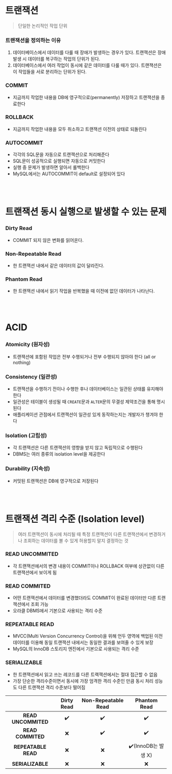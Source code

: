# 트랜잭션
> 단일한 논리적인 작업 단위

### 트랜잭션을 정의하는 이유
1. 데이터베이스에서 데이터를 다룰 때 장애가 발생하는 경우가 있다. 트랜잭션은 장애 발생 시 데이터를 복구하는 작업의 단위가 된다.
2. 데이터베이스에서 여러 작업이 동시에 같은 데이터를 다룰 때가 있다. 트랜잭션은 이 작업들을 서로 분리하는 단위가 된다.

### COMMIT
* 지금까지 작업한 내용을 DB에 영구적으로(permanently) 저장하고 트랜잭션을 종료한다

### ROLLBACK
* 지금까지 작업한 내용을 모두 취소하고 트랜잭션 이전의 상태로 되돌린다

### AUTOCOMMIT
* 각각의 SQL문을 자동으로 트랜잭션으로 처리해준다  
* SQL문이 성공적으로 실행되면 자동으로 커밋한다  
* 실행 중 문제가 발생하면 알아서 롤백한다  
* MySQL에서는 AUTOCOMMIT이 default로 설정되어 있다  

<br/><br/>

# 트랜잭션 동시 실행으로 발생할 수 있는 문제
### Dirty Read
* COMMIT 되지 않은 변화를 읽어온다.

### Non-Repeatable Read
* 한 트랜잭션 내에서 같은 데이터의 값이 달라진다.

### Phantom Read
* 한 트랜잭션 내에서 읽기 작업을 반복했을 때 이전에 없던 데이터가 나타난다.

<br/><br/>

# ACID
### Atomicity (원자성)
* 트랜잭션에 포함된 작업은 전부 수행되거나 전부 수행되지 않아야 한다 (all or nothing)

### Consistency (일관성)
* 트랜잭션을 수행하기 전이나 수행한 후나 데이터베이스는 일관된 상태를 유지해야 한다  
* 일관성은 테이블이 생성될 때 `CREATE`문과 `ALTER`문의 무결성 제약조건을 통해 명시된다  
* 애플리케이션 관점에서 트랜잭션이 일관성 있게 동작하는지는 개발자가 챙겨야 한다

### Isolation (고립성)
* 각 트랜잭션은 다른 트랜잭션의 영향을 받지 않고 독립적으로 수행된다
* DBMS는 여러 종류의 isolation level을 제공한다

### Durability (지속성)
* 커밋된 트랜잭션은 DB에 영구적으로 저장된다

<br/><br/>

# 트랜잭션 격리 수준 (Isolation level)
> 여러 트랜잭션이 동시에 처리될 때 특정 트랜잭션이 다른 트랜잭션에서 변경하거나 조회하는 데이터를 볼 수 있게 허용할지 말지 결정하는 것
### READ UNCOMMITED
* 각 트랜잭션에서의 변경 내용이 COMMIT이나 ROLLBACK 여부에 상관없이 다른 트랜잭션에서 보이게 됨

### READ COMMITED
* 어떤 트랜잭션에서 데이터를 변경했더라도 COMMIT이 완료된 데이터만 다른 트랜잭션에서 조회 가능  
* 오라클 DBMS에서 기본으로 사용되는 격리 수준  

### REPEATABLE READ
* MVCC(Multi Version Concurrency Control)을 위해 언두 영역에 백업된 이전 데이터를 이용해 동일 트랜잭션 내에서는  동일한 결과를 보여줄 수 있게 보장
* MySQL의 InnoDB 스토리지 엔진에서 기본으로 사용되는 격리 수준  

### SERIALIZABLE
* 한 트랜잭션에서 읽고 쓰는 레코드를 다른 트랙잭션에서는 절대 접근할 수 없음
* 가장 단순한 격리수준이면서 동시에 가장 엄격한 격리 수준인 만큼 동시 처리 성능도 다른 트랜잭션 격리 수준보다 떨어짐

||Dirty Read|Non-Repeatable Read|Phantom Read|
|:---:|:---:|:---:|:---:|
|**READ UNCOMMITED**|✔️|✔️|✔️|
|**READ COMMITED**|❌|✔️|✔️|
|**REPEATABLE READ**|❌|❌|✔️(InnoDB는 발생 X)|
|**SERIALIZABLE**|❌|❌|❌|
